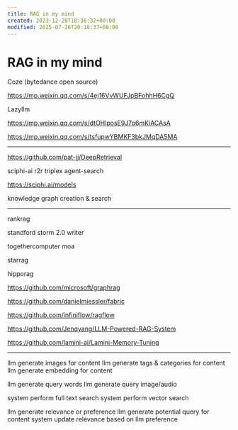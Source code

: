 ```yaml
---
title: RAG in my mind
created: 2023-12-20T18:36:32+00:00
modified: 2025-07-26T20:18:37+08:00
---
```


# RAG in my mind

Coze (bytedance open source)

https://mp.weixin.qq.com/s/4ej16VvWUFJpBFohhH6CgQ

Lazyllm

https://mp.weixin.qq.com/s/dtOHlposE9J7o6mKiACAsA

https://mp.weixin.qq.com/s/tsfupwYBMKF3bkJMqDA5MA

---

https://github.com/pat-jj/DeepRetrieval

sciphi-ai r2r triplex agent-search

https://sciphi.ai/models

knowledge graph creation & search

---

rankrag

standford storm 2.0 writer

togethercomputer moa

starrag

hipporag

https://github.com/microsoft/graphrag

https://github.com/danielmiessler/fabric

https://github.com/infiniflow/ragflow

https://github.com/Jenqyang/LLM-Powered-RAG-System

https://github.com/lamini-ai/Lamini-Memory-Tuning

---

llm generate images for content
llm generate tags & categories for content
llm generate embedding for content

llm generate query words
llm generate query image/audio

system perform full text search
system perform vector search

llm generate relevance or preference
llm generate potential query for content
system update relevance based on llm preference
